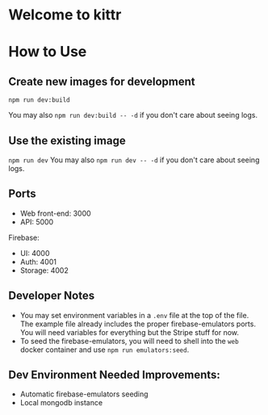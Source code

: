 # Welcome to kittr

# How to Use

## Create new images for development

`npm run dev:build`

You may also `npm run dev:build -- -d` if you don't care about seeing logs.

## Use the existing image

`npm run dev`
You may also `npm run dev -- -d` if you don't care about seeing logs.

## Ports

- Web front-end: 3000
- API: 5000

Firebase:

- UI: 4000
- Auth: 4001
- Storage: 4002

## Developer Notes

- You may set environment variables in a `.env` file at the top of the file. The example file already includes the proper firebase-emulators ports. You will need variables for everything but the Stripe stuff for now.
- To seed the firebase-emulators, you will need to shell into the `web` docker container and use `npm run emulators:seed`.

## Dev Environment Needed Improvements:

- Automatic firebase-emulators seeding
- Local mongodb instance
